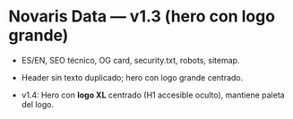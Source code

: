 # Novaris Data — v1.3 (hero con logo grande)

- ES/EN, SEO técnico, OG card, security.txt, robots, sitemap.
- Header sin texto duplicado; hero con logo grande centrado.

- v1.4: Hero con **logo XL** centrado (H1 accesible oculto), mantiene paleta del logo.

